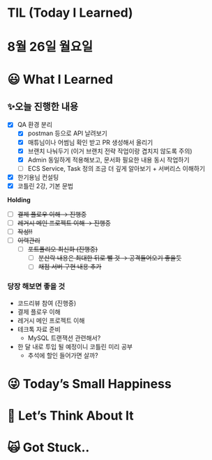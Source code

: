 # TIL (Today I Learned)

# 8월 26일 월요일

# 😃 What I Learned

## ✨오늘 진행한 내용

- [x]  QA 환경 분리
    - [x]  postman 등으로 API 날려보기
    - [x]  매튜님이나 어썸님 확인 받고 PR 생성해서 올리기
    - [x]  브랜치 나눠두기 (이거 브랜치 전략 작업이랑 겹치지 않도록 주의)
    - [x]  Admin 동일하게 적용해보고, 문서화 필요한 내용 동시 작업하기
    - [ ]  ECS Service, Task 정의 조금 더 깊게 알아보기 + 서버리스 이해하기
- [x]  한기용님 컨설팅
- [x]  코틀린 2강, 기본 문법

**Holding**

- [ ]  ~~결제 플로우 이해 → 진행중~~
- [ ]  ~~레거시 메인 프로젝트 이해 → 진행중~~
- [ ]  ~~작성!!~~
- [ ]  ~~이력관리~~
    - [ ]  ~~포트폴리오 최신화 (진행중)~~
        - [ ]  ~~분산락 내용은 최대한 뒤로 뺄 것 → 공격들어오기 좋을듯~~
        - [ ]  ~~채점 서버 구현 내용 추가~~

### 당장 해보면 좋을 것

- 코드리뷰 참여 (진행중)
- 결제 플로우 이해
- 레거시 메인 프로젝트 이해
- 테크톡 자료 준비
    - MySQL 트랜잭션 관련해서?
- 한 달 내로 투입 될 예정이니 코틀린 미리 공부
    - 추석에 할인 들어가면 살까?

# 😜 Today’s Small Happiness

# 🧐 Let’s Think About It

# 🙀 Got Stuck..